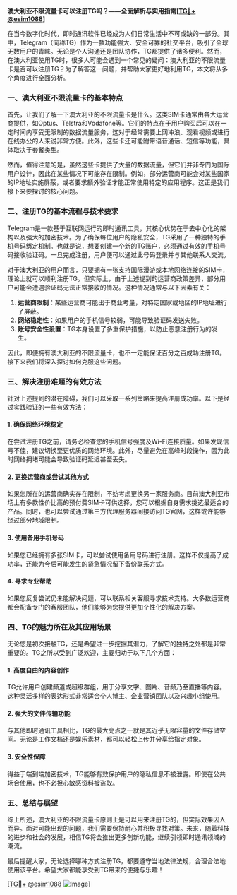 **澳大利亚不限流量卡可以注册TG吗？——全面解析与实用指南[[TG💪+ @esim1088](https://t.me/s/esim1088)]**

在当今数字化时代，即时通讯软件已经成为人们日常生活中不可或缺的一部分。其中，Telegram（简称TG）作为一款功能强大、安全可靠的社交平台，吸引了全球无数用户的青睐。无论是个人沟通还是团队协作，TG都提供了诸多便利。然而，在澳大利亚使用TG时，很多人可能会遇到一个常见的疑问：澳大利亚的不限流量卡是否可以注册TG？为了解答这一问题，并帮助大家更好地利用TG，本文将从多个角度进行全面分析。

### **一、澳大利亚不限流量卡的基本特点**

首先，让我们了解一下澳大利亚的不限流量卡是什么。这类SIM卡通常由各大运营商提供，如Optus、Telstra和Vodafone等。它们的特点在于用户购买后可以在一定时间内享受无限制的数据流量服务，这对于经常需要上网冲浪、观看视频或进行在线办公的人来说非常方便。此外，这些卡还可能附带语音通话、短信等功能，具体取决于套餐类型。

然而，值得注意的是，虽然这些卡提供了大量的数据流量，但它们并非专门为国际用户设计，因此在某些情况下可能存在限制。例如，部分运营商可能会对某些国家的IP地址实施屏蔽，或者要求额外验证才能正常使用特定的应用程序。这正是我们接下来要探讨的核心问题。

### **二、注册TG的基本流程与技术要求**

Telegram是一款基于互联网运行的即时通讯工具，其核心优势在于去中心化的架构以及强大的加密技术。为了确保每位用户的隐私安全，TG采用了一种独特的手机号码绑定机制。也就是说，想要创建一个新的TG账户，必须通过有效的手机号码接收验证码。一旦完成注册，用户便可以通过此号码登录并与其他联系人交流。

对于澳大利亚的用户而言，只要拥有一张支持国际漫游或本地网络连接的SIM卡，理论上就可以顺利注册TG。但实际上，由于上述提到的运营商政策差异，部分用户可能会遭遇验证码无法正常接收的情况。这种情况通常与以下因素有关：

1. **运营商限制**：某些运营商可能出于商业考量，对特定国家或地区的IP地址进行了屏蔽。
2. **网络稳定性**：如果用户的手机信号较弱，可能导致验证码发送失败。
3. **账号安全性设置**：TG本身设置了多重保护措施，以防止恶意注册行为的发生。

因此，即便拥有澳大利亚的不限流量卡，也不一定能保证百分之百成功注册TG。接下来我们将深入探讨如何克服这些问题。

### **三、解决注册难题的有效方法**

针对上述提到的潜在障碍，我们可以采取一系列策略来提高注册成功率。以下是经过实践验证的一些有效方法：

#### **1. 确保网络环境稳定**
在尝试注册TG之前，请务必检查您的手机信号强度及Wi-Fi连接质量。如果发现信号不佳，建议切换至更优质的网络环境。此外，尽量避免在高峰时段操作，因为此时网络拥堵可能会导致验证码延迟甚至丢失。

#### **2. 更换运营商或尝试其他方式**
如果您所在的运营商确实存在限制，不妨考虑更换另一家服务商。目前澳大利亚市场上有多款性价比高的预付费SIM卡可供选择，您可以根据自身需求挑选最适合的产品。同时，也可以尝试通过第三方代理服务器间接访问TG官网，这样或许能够绕过部分地域限制。

#### **3. 使用备用手机号码**
如果您已经拥有多张SIM卡，可以尝试使用备用号码进行注册。这样不仅提高了成功率，还能为今后可能发生的紧急情况留下备份联系方式。

#### **4. 寻求专业帮助**
如果您反复尝试仍未能解决问题，可以联系相关客服寻求技术支持。大多数运营商都会配备专门的客服团队，他们能够为您提供更加个性化的解决方案。

### **四、TG的魅力所在及其应用场景**

无论您是初次接触TG，还是希望进一步挖掘其潜力，了解它的独特之处都是非常重要的。TG之所以受到广泛欢迎，主要归功于以下几个方面：

#### **1. 高度自由的内容创作**
TG允许用户创建频道或超级群组，用于分享文字、图片、音频乃至直播等内容。这种灵活多样的表达形式非常适合个人博主、企业营销团队以及兴趣小组使用。

#### **2. 强大的文件传输功能**
与其他即时通讯工具相比，TG的最大亮点之一就是其近乎无限容量的文件存储空间。无论是工作文档还是娱乐素材，都可以轻松上传并分享给指定对象。

#### **3. 安全性保障**
得益于端到端加密技术，TG能够有效保护用户的隐私信息不被泄露。即使在公共场合使用，也不必担心敏感资料被盗取。

### **五、总结与展望**

综上所述，澳大利亚的不限流量卡原则上是可以用来注册TG的，但实际效果因人而异。面对可能出现的问题，我们需要保持耐心并积极寻找对策。未来，随着科技的进步和社会的发展，相信TG将会推出更多创新功能，继续引领即时通讯领域的潮流。

最后提醒大家，无论选择哪种方式注册TG，都要遵守当地法律法规，合理合法地使用该平台。希望大家都能享受到TG带来的便捷与乐趣！

[[TG💪+ @esim1088](https://t.me/s/esim1088) ![Image](https://i.postimg.cc/4NQfJmqS/Snipaste-2025-05-13-00-14-12.png)]